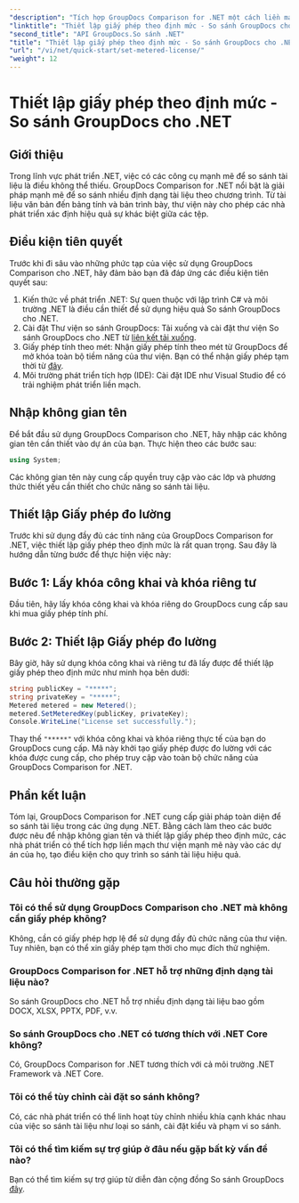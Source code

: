 ```yaml
---
"description": "Tích hợp GroupDocs Comparison for .NET một cách liền mạch vào các dự án .NET của bạn để có quy trình so sánh tài liệu hiệu quả."
"linktitle": "Thiết lập giấy phép theo định mức - So sánh GroupDocs cho .NET"
"second_title": "API GroupDocs.So sánh .NET"
"title": "Thiết lập giấy phép theo định mức - So sánh GroupDocs cho .NET"
"url": "/vi/net/quick-start/set-metered-license/"
"weight": 12
---
```


# Thiết lập giấy phép theo định mức - So sánh GroupDocs cho .NET

## Giới thiệu
Trong lĩnh vực phát triển .NET, việc có các công cụ mạnh mẽ để so sánh tài liệu là điều không thể thiếu. GroupDocs Comparison for .NET nổi bật là giải pháp mạnh mẽ để so sánh nhiều định dạng tài liệu theo chương trình. Từ tài liệu văn bản đến bảng tính và bản trình bày, thư viện này cho phép các nhà phát triển xác định hiệu quả sự khác biệt giữa các tệp.
## Điều kiện tiên quyết
Trước khi đi sâu vào những phức tạp của việc sử dụng GroupDocs Comparison cho .NET, hãy đảm bảo bạn đã đáp ứng các điều kiện tiên quyết sau:
1. Kiến thức về phát triển .NET: Sự quen thuộc với lập trình C# và môi trường .NET là điều cần thiết để sử dụng hiệu quả So sánh GroupDocs cho .NET.
2. Cài đặt Thư viện so sánh GroupDocs: Tải xuống và cài đặt thư viện So sánh GroupDocs cho .NET từ [liên kết tải xuống](https://releases.groupdocs.com/comparison/net/).
3. Giấy phép tính theo mét: Nhận giấy phép tính theo mét từ GroupDocs để mở khóa toàn bộ tiềm năng của thư viện. Bạn có thể nhận giấy phép tạm thời từ [đây](https://purchase.groupdocs.com/temporary-license/).
4. Môi trường phát triển tích hợp (IDE): Cài đặt IDE như Visual Studio để có trải nghiệm phát triển liền mạch.

## Nhập không gian tên
Để bắt đầu sử dụng GroupDocs Comparison cho .NET, hãy nhập các không gian tên cần thiết vào dự án của bạn. Thực hiện theo các bước sau:

```csharp
using System;
```
Các không gian tên này cung cấp quyền truy cập vào các lớp và phương thức thiết yếu cần thiết cho chức năng so sánh tài liệu.
## Thiết lập Giấy phép đo lường
Trước khi sử dụng đầy đủ các tính năng của GroupDocs Comparison for .NET, việc thiết lập giấy phép theo định mức là rất quan trọng. Sau đây là hướng dẫn từng bước để thực hiện việc này:
## Bước 1: Lấy khóa công khai và khóa riêng tư
Đầu tiên, hãy lấy khóa công khai và khóa riêng do GroupDocs cung cấp sau khi mua giấy phép tính phí.
## Bước 2: Thiết lập Giấy phép đo lường
Bây giờ, hãy sử dụng khóa công khai và riêng tư đã lấy được để thiết lập giấy phép theo định mức như minh họa bên dưới:
```csharp
string publicKey = "*****";
string privateKey = "*****";
Metered metered = new Metered();
metered.SetMeteredKey(publicKey, privateKey);
Console.WriteLine("License set successfully.");
```
Thay thế `"*****"` với khóa công khai và khóa riêng thực tế của bạn do GroupDocs cung cấp. Mã này khởi tạo giấy phép được đo lường với các khóa được cung cấp, cho phép truy cập vào toàn bộ chức năng của GroupDocs Comparison for .NET.

## Phần kết luận
Tóm lại, GroupDocs Comparison for .NET cung cấp giải pháp toàn diện để so sánh tài liệu trong các ứng dụng .NET. Bằng cách làm theo các bước được nêu để nhập không gian tên và thiết lập giấy phép theo định mức, các nhà phát triển có thể tích hợp liền mạch thư viện mạnh mẽ này vào các dự án của họ, tạo điều kiện cho quy trình so sánh tài liệu hiệu quả.
## Câu hỏi thường gặp
### Tôi có thể sử dụng GroupDocs Comparison cho .NET mà không cần giấy phép không?
Không, cần có giấy phép hợp lệ để sử dụng đầy đủ chức năng của thư viện. Tuy nhiên, bạn có thể xin giấy phép tạm thời cho mục đích thử nghiệm.
### GroupDocs Comparison for .NET hỗ trợ những định dạng tài liệu nào?
So sánh GroupDocs cho .NET hỗ trợ nhiều định dạng tài liệu bao gồm DOCX, XLSX, PPTX, PDF, v.v.
### So sánh GroupDocs cho .NET có tương thích với .NET Core không?
Có, GroupDocs Comparison for .NET tương thích với cả môi trường .NET Framework và .NET Core.
### Tôi có thể tùy chỉnh cài đặt so sánh không?
Có, các nhà phát triển có thể linh hoạt tùy chỉnh nhiều khía cạnh khác nhau của việc so sánh tài liệu như loại so sánh, cài đặt kiểu và phạm vi so sánh.
### Tôi có thể tìm kiếm sự trợ giúp ở đâu nếu gặp bất kỳ vấn đề nào?
Bạn có thể tìm kiếm sự trợ giúp từ diễn đàn cộng đồng So sánh GroupDocs [đây](https://forum.groupdocs.com/c/comparison/12).